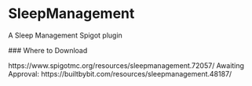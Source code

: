 # SleepManagement
<p>A Sleep Management Spigot plugin</p>
### Where to Download
<p>https://www.spigotmc.org/resources/sleepmanagement.72057/
Awaiting Approval: https://builtbybit.com/resources/sleepmanagement.48187/</p>
